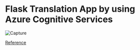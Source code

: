 # Flask Translation App by using Azure Cognitive Services

![Capture](https://user-images.githubusercontent.com/37369603/81181388-b1e5dd80-8fac-11ea-95a6-9e87e49760db.JPG)

[Reference](https://docs.microsoft.com/en-us/azure/cognitive-services/translator/tutorial-build-flask-app-translation-synthesis)
